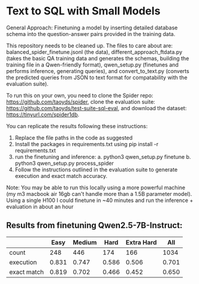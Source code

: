# Text to SQL with Small Models

General Approach: Finetuning a model by inserting detailed database schema into the question-answer pairs provided in the training data.

This repository needs to be cleaned up. The files to care about are: balanced_spider_finetune.jsonl (the data), different_approach_ftdata.py (takes the basic QA training data and generates the schemas, building the training file in a Qwen-friendly format), qwen_setup.py (finetunes and performs inference, generating queries), and convert_to_text.py (converts the predicted queries from JSON to text format for compatability with the evaluation suite).

To run this on your own, you need to clone the Spider repo: https://github.com/taoyds/spider, clone the evaluation suite: https://github.com/taoyds/test-suite-sql-eval, and download the dataset: https://tinyurl.com/spider1db.

You can replicate the results following these instructions:
1. Replace the file paths in the code as suggested 
2. Install the packages in requirements.txt using pip install -r requirements.txt
3. run the finetuning and inference:
   a. python3 qwen_setup.py finetune
   b. python3 qwen_setup.py process_spider
4. Follow the instructions outlined in the evaluation suite to generate execution and exact match accuracy.

Note: You may be able to run this locally using a more powerful machine (my m3 macbook air 16gb can't handle more than a 1.5B parameter model). Using a single H100 I could finetune in ~40 minutes and run the inference + evaluation in about an hour

## Results from finetuning Qwen2.5-7B-Instruct:
|               | Easy  | Medium | Hard | Extra Hard | All  |
|---------------|-------|--------|------|------------|------|
| count         | 248   | 446    | 174  | 166        | 1034 |
| execution     | 0.831 | 0.747  | 0.586| 0.506      | 0.701|
| exact match   | 0.819 | 0.702  | 0.466| 0.452      | 0.650|

